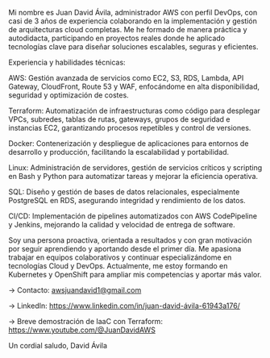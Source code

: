 Mi nombre es Juan  David Ávila, administrador AWS con perfil DevOps, con casi de 3 años de experiencia colaborando en la implementación y gestión de arquitecturas cloud completas. Me he formado de manera práctica y autodidacta, participando en proyectos reales donde he aplicado tecnologías clave para diseñar soluciones escalables, seguras y eficientes.

Experiencia y habilidades técnicas:

 
AWS: Gestión avanzada de servicios como EC2, S3, RDS, Lambda, API Gateway, CloudFront, Route 53 y WAF, enfocándome en alta disponibilidad, seguridad y optimización de costes.

Terraform: Automatización de infraestructuras como código para desplegar VPCs, subredes, tablas de rutas, gateways, grupos de seguridad e instancias EC2, garantizando procesos repetibles y control de versiones.

Docker: Contenerización y despliegue de aplicaciones para entornos de desarrollo y producción, facilitando la escalabilidad y portabilidad.

Linux: Administración de servidores, gestión de servicios críticos y scripting en Bash y Python para automatizar tareas y mejorar la eficiencia operativa.

SQL: Diseño y gestión de bases de datos relacionales, especialmente PostgreSQL en RDS, asegurando integridad y rendimiento de los datos.

CI/CD: Implementación de pipelines automatizados con AWS CodePipeline y Jenkins, mejorando la calidad y velocidad de entrega de software.


Soy una persona proactiva, orientada a resultados y con gran motivación por seguir aprendiendo y aportando desde el primer día. Me apasiona trabajar en equipos colaborativos y continuar especializándome en tecnologías Cloud y DevOps. Actualmente, me estoy formando en Kubernetes y OpenShift para ampliar mis competencias y aportar más valor.

-> Contacto: awsjuandavid1@gmail.com

-> LinkedIn: https://www.linkedin.com/in/juan-david-ávila-61943a176/

-> Breve demostración de IaaC con Terraform: https://www.youtube.com/@JuanDavidAWS

Un cordial saludo,
David Ávila
